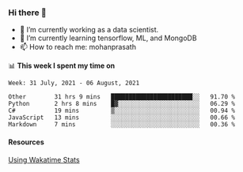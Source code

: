 ### Hi there 👋

- 🔭 I’m currently working as a data scientist.
- 🌱 I’m currently learning tensorflow, ML, and MongoDB
- 📫 How to reach me: mohanprasath

📊 **This week I spent my time on**
<!--START_SECTION:waka-->
```text
Week: 31 July, 2021 - 06 August, 2021

Other        31 hrs 9 mins   ███████████████████████░░   91.70 % 
Python       2 hrs 8 mins    █▓░░░░░░░░░░░░░░░░░░░░░░░   06.29 % 
C#           19 mins         ▒░░░░░░░░░░░░░░░░░░░░░░░░   00.94 % 
JavaScript   13 mins         ░░░░░░░░░░░░░░░░░░░░░░░░░   00.66 % 
Markdown     7 mins          ░░░░░░░░░░░░░░░░░░░░░░░░░   00.36 % 
```
<!--END_SECTION:waka-->

#### Resources
[Using Wakatime Stats](https://github.com/marketplace/actions/waka-readme)
